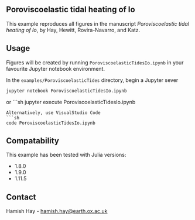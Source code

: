 ## Poroviscoelastic tidal heating of Io

This example reproduces all figures in the manuscript _Poroviscoelastic tidal heating of Io_, by Hay, Hewitt, Rovira-Navarro, and Katz.

<!-- USAGE EXAMPLES -->
## Usage

Figures will be created by running `PoroviscoelasticTidesIo.ipynb` in your favourite Jupyter notebook environment. 

In the `examples/PoroviscoelasticTides` directory, begin a Jupyter sever 
   ```sh
   jupyter notebook PoroviscoelasticTidesIo.ipynb
   ```
or 
    ```sh
   jupyter execute PoroviscoelasticTidesIo.ipynb
   ```
Alternatively, use VisualStudio Code
   ```sh
   code PoroviscoelasticTidesIo.ipynb
   ```

## Compatability 

This example has been tested with Julia versions:
- 1.8.0
- 1.9.0
- 1.11.5

<!-- CONTACT -->
## Contact

Hamish Hay - hamish.hay@earth.ox.ac.uk

